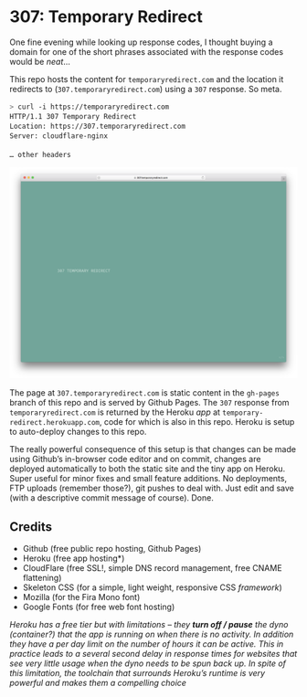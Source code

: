# 307: Temporary Redirect

One fine evening while looking up response codes, I thought buying a domain for one of the short phrases associated with the response codes would be *neat*…

This repo hosts the content for `temporaryredirect.com` and the location it redirects to (`307.temporaryredirect.com`) using a `307` response. So meta.

```sh
> curl -i https://temporaryredirect.com
HTTP/1.1 307 Temporary Redirect
Location: https://307.temporaryredirect.com
Server: cloudflare-nginx

… other headers

```

![307 Temporary Redirect Website Screenshot](misc/website-safari-screenshot.png)

The page at `307.temporaryredirect.com` is static content in the `gh-pages` branch of this repo and is served by Github Pages. The `307` response from `temporaryredirect.com` is returned by the Heroku *app* at `temporary-redirect.herokuapp.com`, code for which is also in this repo. Heroku is setup to auto-deploy changes to this repo.

The really powerful consequence of this setup is that changes can be made using Github’s in-browser code editor and on commit, changes are deployed automatically to both the static site and the tiny app on Heroku. Super useful for minor fixes and small feature additions. No deployments, FTP uploads (remember those?), git pushes to deal with. Just edit and save (with a descriptive commit message of course). Done.

## Credits
* Github (free public repo hosting, Github Pages)
* Heroku (free app hosting*)
* CloudFlare (free SSL!, simple DNS record management, free CNAME flattening)
* Skeleton CSS (for a simple, light weight, responsive CSS *framework*)
* Mozilla (for the Fira Mono font)
* Google Fonts (for free web font hosting)

*Heroku has a free tier but with limitations – they **turn off / pause** the dyno (container?) that the app is running on when there is no activity. In addition they have a per day limit on the number of hours it can be active. This in practice leads to a several second delay in response times for websites that see very little usage when the dyno needs to be spun back up. In spite of this limitation, the toolchain that surrounds Heroku’s runtime is very powerful and makes them a compelling choice*
